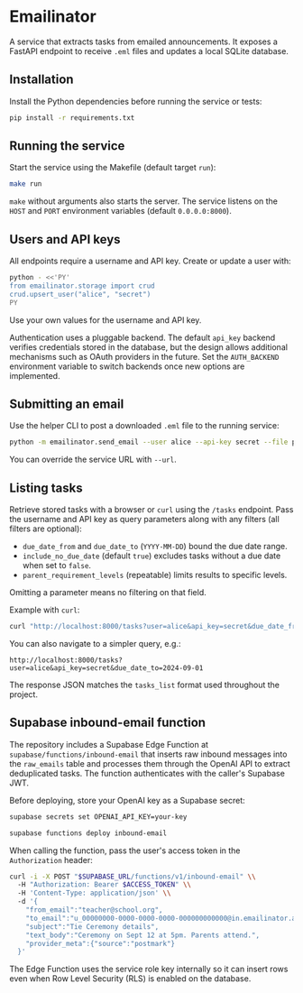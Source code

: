 # Emailinator

A service that extracts tasks from emailed announcements. It exposes a FastAPI endpoint to receive `.eml` files and updates a local SQLite database.

## Installation

Install the Python dependencies before running the service or tests:

```bash
pip install -r requirements.txt
```

## Running the service

Start the service using the Makefile (default target `run`):

```bash
make run
```

`make` without arguments also starts the server. The service listens on the
`HOST` and `PORT` environment variables (default `0.0.0.0:8000`).

## Users and API keys

All endpoints require a username and API key. Create or update a user with:

```bash
python - <<'PY'
from emailinator.storage import crud
crud.upsert_user("alice", "secret")
PY
```

Use your own values for the username and API key.

Authentication uses a pluggable backend. The default `api_key` backend
verifies credentials stored in the database, but the design allows
additional mechanisms such as OAuth providers in the future. Set the
`AUTH_BACKEND` environment variable to switch backends once new options
are implemented.

## Submitting an email

Use the helper CLI to post a downloaded `.eml` file to the running service:

```bash
python -m emailinator.send_email --user alice --api-key secret --file path/to/email.eml
```

You can override the service URL with `--url`.

## Listing tasks

Retrieve stored tasks with a browser or `curl` using the `/tasks` endpoint. Pass the username and API key as query parameters along with any filters (all filters are optional):

- `due_date_from` and `due_date_to` (`YYYY-MM-DD`) bound the due date range.
- `include_no_due_date` (default `true`) excludes tasks without a due date when set to `false`.
- `parent_requirement_levels` (repeatable) limits results to specific levels.

Omitting a parameter means no filtering on that field.

Example with `curl`:

```bash
curl "http://localhost:8000/tasks?user=alice&api_key=secret&due_date_from=2024-09-01&due_date_to=2024-09-30&parent_requirement_levels=MANDATORY&parent_requirement_levels=OPTIONAL"
```

You can also navigate to a simpler query, e.g.:

```
http://localhost:8000/tasks?user=alice&api_key=secret&due_date_to=2024-09-01
```

The response JSON matches the `tasks_list` format used throughout the project.

## Supabase inbound-email function

The repository includes a Supabase Edge Function at `supabase/functions/inbound-email` that inserts raw inbound messages into the `raw_emails` table and processes them through the OpenAI API to extract deduplicated tasks.  The function authenticates with the caller's Supabase JWT.

Before deploying, store your OpenAI key as a Supabase secret:

```bash
supabase secrets set OPENAI_API_KEY=your-key
```

```bash
supabase functions deploy inbound-email
```

When calling the function, pass the user's access token in the `Authorization` header:

```bash
curl -i -X POST "$SUPABASE_URL/functions/v1/inbound-email" \\
  -H "Authorization: Bearer $ACCESS_TOKEN" \\
  -H 'Content-Type: application/json' \\
  -d '{
    "from_email":"teacher@school.org",
    "to_email":"u_00000000-0000-0000-0000-000000000000@in.emailinator.app",
    "subject":"Tie Ceremony details",
    "text_body":"Ceremony on Sept 12 at 5pm. Parents attend.",
    "provider_meta":{"source":"postmark"}
  }'
```

The Edge Function uses the service role key internally so it can insert rows even when Row Level Security (RLS) is enabled on the database.

